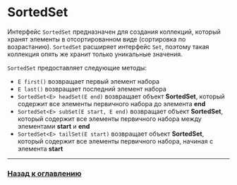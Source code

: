 # SortedSet

Интерфейс `SortedSet` предназначен для создания коллекций, который хранят элементы в отсортированном виде (сортировка по возрастанию).
`SortedSet` расширяет интерфейс `Set`, поэтому такая коллекция опять же хранит только уникальные значения.

`SortedSet` предоставляет следующие методы:

-   `E first()` возвращает первый элемент набора
-   `E last()` возвращает последний элемент набора
-   `SortedSet<E> headSet(E end)` возвращает объект **SortedSet**, который содержит все элементы первичного набора до элемента **end**
-   `SortedSet<E> subSet(E start, E end)` возвращает объект **SortedSet**,
    который содержит все элементы первичного набора между элементами **start** и **end**
-   `SortedSet<E> tailSet(E start)` возвращает объект **SortedSet**,
    который содержит все элементы первичного набора, начиная с элемента **start**

---

### [Назад к оглавлению](./README.md)


